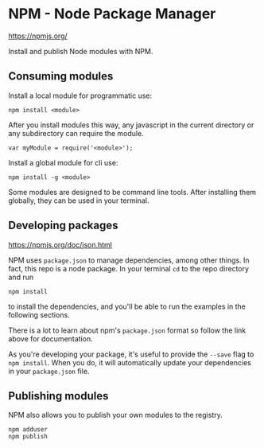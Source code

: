 NPM - Node Package Manager
==========================
https://npmjs.org/

Install and publish Node modules with NPM.


Consuming modules
-----------------

Install a local module for programmatic use:
	
	npm install <module>

After you install modules this way, any javascript in the current directory or any subdirectory can require the module.

	var myModule = require('<module>');

Install a global module for cli use:

	npm install -g <module>

Some modules are designed to be command line tools. After installing them globally, they can be used in your terminal.


Developing packages
-------------------
https://npmjs.org/doc/json.html

NPM uses `package.json` to manage dependencies, among other things. In fact, this repo is a node package. In your terminal `cd` to the repo directory and run

	npm install

to install the dependencies, and you'll be able to run the examples in the following sections.

There is a lot to learn about npm's `package.json` format so follow the link above for documentation.

As you're developing your package, it's useful to provide the `--save` flag to `npm install`. When you do, it will automatically update your dependencies in your `package.json` file.

Publishing modules
------------------

NPM also allows you to publish your own modules to the registry.

	npm adduser
	npm publish